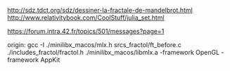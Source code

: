 http://sdz.tdct.org/sdz/dessiner-la-fractale-de-mandelbrot.html
http://www.relativitybook.com/CoolStuff/julia_set.html

https://forum.intra.42.fr/topics/501/messages?page=1


origin:
gcc -I ./minilibx_macos/mlx.h srcs_fractol/ft_before.c ./includes_fractol/fractol.h ./minilibx_macos/libmlx.a -framework OpenGL -framework AppKit